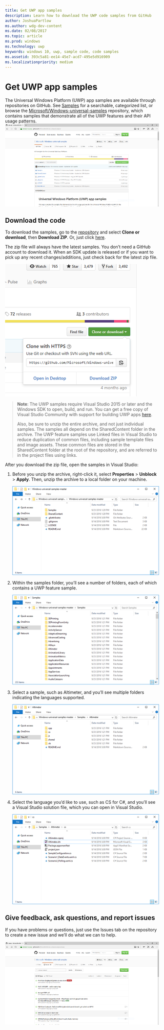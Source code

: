 ```yaml
---
title: Get UWP app samples
description: Learn how to download the UWP code samples from GitHub
author: JoshuaPartlow
ms.author: wdg-dev-content
ms.date: 02/08/2017
ms.topic: article
ms.prod: windows
ms.technology: uwp
keywords: windows 10, uwp, sample code, code samples
ms.assetid: 393c5a81-ee14-45e7-acd7-495e5d916909
ms.localizationpriority: medium
---
```


# Get UWP app samples

The Universal Windows Platform (UWP) app samples are available through repositories on GitHub. See [Samples](https://developer.microsoft.com/windows/samples "Dev Center samples") for a searchable, categorized list, or browse the
[Microsoft/Windows-universal-samples](https://github.com/Microsoft/Windows-universal-samples "Universal Windows Platform app samples GitHub repository")
repository, which contains samples that demonstrate all of the UWP features
and their API usage patterns.  
![GitHub UWP sample repo](images/GitHubUWPSamplesPage.png)

## Download the code

To download the samples, go to the
[repository](https://github.com/Microsoft/Windows-universal-samples "Universal Windows Platform app samples GitHub repository") and
select **Clone or download**, then **Download ZIP**. Or, just click
[here](https://github.com/Microsoft/Windows-universal-samples/archive/master.zip "Universal Windows Platform app samples zip file download").

The zip file will always have the latest samples. You don’t need
a GitHub account to download it. When an SDK update is released or if
you want to pick up any recent changes/additions, just check back for
the latest zip file.

![Sample download](images/SamplesDownloadButton.png)


> **Note**: The UWP samples require Visual Studio 2015 or later and the Windows SDK to open, build, and run. You can get a free copy of Visual
> Studio Community with support for building UWP apps
> [here](http://go.microsoft.com/fwlink/p/?LinkID=280676 "Windows development tools downloads").  
>
> Also, be sure
> to unzip the entire archive, and not just individual
> samples. The samples all depend on the SharedContent folder in the
> archive. The UWP feature samples use Linked files in Visual Studio to
> reduce duplication of common files, including sample template files
> and image assets. These common files are stored in the SharedContent
> folder at the root of the repository, and are referred to in the
> project files using links.

After you download the zip file, open the samples in Visual Studio:

1.  Before you unzip the archive, right-click it, select **Properties** > **Unblock** > **Apply**. Then,
    unzip the archive to a local folder on your machine.

    ![Unzipped archive](images/SamplesUnzip1.png)
2.  Within the samples folder, you’ll see a number of folders, each
    of which contains a UWP feature sample.

    ![Sample folders](images/SamplesUnzip2.png)

3.  Select a sample, such as Altimeter, and you’ll see multiple folders
    indicating the languages supported.

    ![Language folders](images/SamplesUnzip3.png)

4.  Select the language you’d like to use, such as CS for C\#, and you’ll see a Visual Studio solution file,
    which you can open in Visual Studio.

    ![VS solution](images/SamplesUnzip4.png)

## Give feedback, ask questions, and report issues

If you have problems or questions, just use the Issues tab on the repository to create a new
issue and we’ll do what we can to help.

![Feedback image](images/GitHubUWPSamplesFeedback.png)
